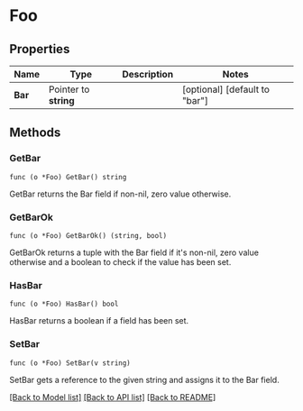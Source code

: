 # Foo

## Properties

Name | Type | Description | Notes
------------ | ------------- | ------------- | -------------
**Bar** | Pointer to **string** |  | [optional] [default to "bar"]

## Methods

### GetBar

`func (o *Foo) GetBar() string`

GetBar returns the Bar field if non-nil, zero value otherwise.

### GetBarOk

`func (o *Foo) GetBarOk() (string, bool)`

GetBarOk returns a tuple with the Bar field if it's non-nil, zero value otherwise
and a boolean to check if the value has been set.

### HasBar

`func (o *Foo) HasBar() bool`

HasBar returns a boolean if a field has been set.

### SetBar

`func (o *Foo) SetBar(v string)`

SetBar gets a reference to the given string and assigns it to the Bar field.


[[Back to Model list]](../README.md#documentation-for-models) [[Back to API list]](../README.md#documentation-for-api-endpoints) [[Back to README]](../README.md)


